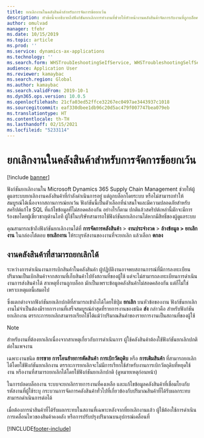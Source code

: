 ```yaml
---
title: ยกเลิกงานในคลังสินค้าสำหรับการจัดการข้อยกเว้น
description: หัวข้อนี้จะอธิบายถึงฟังก์ชันยกเลิกการทำงานที่ช่วยให้หัวหน้างานคลังสินค้าจัดการกับงานที่ถูกบล็อค
author: omulvad
manager: tfehr
ms.date: 10/15/2019
ms.topic: article
ms.prod: ''
ms.service: dynamics-ax-applications
ms.technology: ''
ms.search.form: WHSTroubIeshootingSeIfService, WHSTroubleshootingSelfService
audience: Application User
ms.reviewer: kamaybac
ms.search.region: Global
ms.author: kamaybac
ms.search.validFrom: 2019-10-1
ms.dyn365.ops.version: 10.0.5
ms.openlocfilehash: 21cfa03ed52ffce32267ec0497ae3443937c1018
ms.sourcegitcommit: eaf330dbee1db96c20d5ac479f007747bea079eb
ms.translationtype: HT
ms.contentlocale: th-TH
ms.lasthandoff: 02/15/2021
ms.locfileid: "5233114"
---
```

# <a name="cancel-warehouse-work-for-exception-handling"></a>ยกเลิกงานในคลังสินค้าสำหรับการจัดการข้อยกเว้น

[!include [banner](../includes/banner.md)]

ฟังก์ชันยกเลิกงานใน Microsoft Dynamics 365 Supply Chain Management ช่วยให้ผู้ดูแลระบบยกเลิกงานคลังสินค้าที่กำลังดำเนินการอยู่ แต่ถูกบล็อกโดยระบบ หรือไม่สามารถทำให้สมบูรณ์ได้เนื่องจากสถานการณ์ยกเว้น ฟังก์ชันนี้เป็นตัวเลือกที่น่าสนใจและมีความปลอดภัยสำหรับสคริปต์แก้ไข SQL ที่แก้ไขข้อมูลที่ไม่สอดคล้องกัน อย่างไรก็ตาม ปกติแล้วสคริปต์เหล่านี้มักจะมีการร้องขอโดยผู้เชี่ยวชาญด้านไอที ผู้ใช้ในบริษัทสามารถใช้ฟังก์ชันยกเลิกงานได้หากมีสิทธิ์ของผู้ดูแลระบบ

คุณสามารถเข้าถึงฟังก์ชันยกเลิกงานได้ที่ **การจัดการคลังสินค้า** \> **งานประจำงวด** \> **ล้างข้อมูล \> ยกเลิกงาน** ในกล่องโต้ตอบ **ยกเลิกงาน** ให้ระบุรหัสงานของงานที่จะยกเลิก แล้วเลือก **ตกลง**

## <a name="warehouse-work-that-can-be-canceled"></a>งานคลังสินค้าที่สามารถยกเลิกได้

ระหว่างการดำเนินงานการเบิกสินค้าในคลังสินค้า ผู้ปฏิบัติงานอาจพบสถานการณ์ที่มีการลงทะเบียนปริมาณเป็นเบิกสินค้าจากสถานที่เก็บสินค้าไปยังสถานที่ของผู้ใช้ แต่จะไม่สามารถลงทะเบียนการดำเนินงานการส่งสินค้าได้ สาเหตุที่งานถูกบล็อก มักเป็นเพราะข้อมูลคลังสินค้าไม่สอดคล้องกัน แต่ก็ไม่ใช่เพราะเหตุผลนี้เสมอไป

ซึ่งแตกต่างจากฟังก์ชันยกเลิกปกติที่สามารถเข้าถึงได้โดยใช้ปุ่ม **ยกเลิก** บนหัวข้อของงาน ฟังก์ชันยกเลิกงานไม่จำเป็นต้องมีรายการงานที่เสร็จสมบูรณ์ล่าสุดที่รายการงานของชนิด **ส่ง** กล่าวคือ สำหรับฟังก์ชันยกเลิกงาน ตรรกะการยกเลิกสามารถเรียกใช้ได้แม้ว่าปริมาณสินค้าของรายการงานเป็นสถานที่ของผู้ใช้

> [!NOTE]
> สำหรับงานที่ต้องยกเลิกเนื่องจากสาเหตุเกี่ยวกับการดำเนินการ ผู้ใช้คลังสินค้าต้องใช้ฟังก์ชันยกเลิกปกติต่อในเพจงาน

เฉพาะงานชนิด **การขาย** **การโอนย้ายการตัดสินค้า** **การเบิกวัตถุดิบ** หรือ **การเติมสินค้า** ที่สามารถยกเลิกได้โดยใช้ฟังก์ชันยกเลิกงาน ตรรกะการยกเลิกจะไม่มีการเรียกใช้สำหรับงานการเบิกวัตถุดิบที่หยุดใช้งาน หรืองานที่สามารถยกเลิกได้โดยใช้ฟังก์ชันยกเลิกปกติ (ดูหมายเหตุก่อนหน้า)

ในการปลดบล็อกงาน ระบบจะยกเลิกรายการงานที่คงเหลือ และแก้ไขข้อมูลคลังสินค้าที่เชื่อมโยงกับรหัสงานที่ผู้ใช้ระบุ กระบวนการจัดการคลังสินค้าทั่วไปที่เกี่ยวข้องกับปริมาณสินค้าที่ได้รับผลกระทบสามารถดำเนินการต่อได้

เมื่อต้องการนำสินค้าที่ได้รับผลกระทบในสถานที่เฉพาะหลังจากที่ยกเลิกงานแล้ว ผู้ใช้ต้องใช้การดำเนินการเคลื่อนไหวของสินค้าคงคลัง หรือการปรับปรุงปริมาณบนอุปกรณ์เคลื่อนที่


[!INCLUDE[footer-include](../../includes/footer-banner.md)]